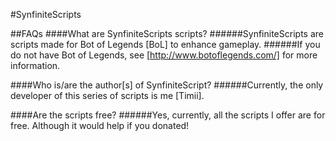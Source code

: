 #SynfiniteScripts 

##FAQs
####What are SynfiniteScripts scripts?
######SynfiniteScripts are scripts made for Bot of Legends [BoL] to enhance gameplay.
######If you do not have Bot of Legends, see [http://www.botoflegends.com/] for more information.

####Who is/are the author[s] of SynfiniteScript?
######Currently, the only developer of this series of scripts is me [Timii].

####Are the scripts free?
######Yes, currently, all the scripts I offer are for free. Although it would help if you donated!



